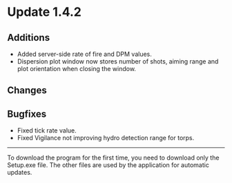 # Update 1.4.2

## Additions
- Added server-side rate of fire and DPM values.
- Dispersion plot window now stores number of shots, aiming range and plot orientation when closing the window.

## Changes


## Bugfixes
- Fixed tick rate value.
- Fixed Vigilance not improving hydro detection range for torps.

___
To download the program for the first time, you need to download only the Setup.exe file. The other files are used by the application for automatic updates.

